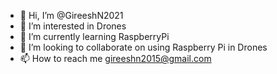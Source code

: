 - 👋 Hi, I’m @GireeshN2021
- 👀 I’m interested in Drones
- 🌱 I’m currently learning RaspberryPi
- 💞️ I’m looking to collaborate on using Raspberry Pi in Drones
- 📫 How to reach me gireeshn2015@gmail.com

<!---
GireeshN2021/GireeshN2021 is a ✨ special ✨ repository because its `README.md` (this file) appears on your GitHub profile.
You can click the Preview link to take a look at your changes.
--->
